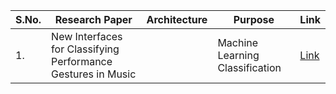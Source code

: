 | S.No. | Research Paper | Architecture | Purpose | Link |
| ---- | ---- | ---- | ---- | ---- |
|1.|New Interfaces for Classifying Performance Gestures in Music||Machine Learning Classification|[Link](https://github.com/kwanit1142/Research-Papers-Reading-Directory/blob/main/Others/New%20Interfaces%20for%20Classifying%20Performance%20Gestures%20in%20Music.pdf)|
